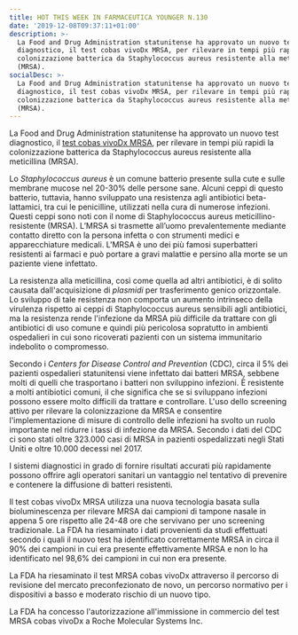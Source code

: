 ```yaml
---
title: HOT THIS WEEK IN FARMACEUTICA YOUNGER N.130
date: '2019-12-08T09:37:11+01:00'
description: >-
  La Food and Drug Administration statunitense ha approvato un nuovo test
  diagnostico, il test cobas vivoDx MRSA, per rilevare in tempi più rapidi la
  colonizzazione batterica da Staphylococcus aureus resistente alla meticillina
  (MRSA). 
socialDesc: >-
  La Food and Drug Administration statunitense ha approvato un nuovo test
  diagnostico, il test cobas vivoDx MRSA, per rilevare in tempi più rapidi la
  colonizzazione batterica da Staphylococcus aureus resistente alla meticillina
  (MRSA).
---
```

La Food and Drug Administration statunitense ha approvato un nuovo test diagnostico, il [test cobas vivoDx MRSA](https://www.fda.gov/news-events/press-announcements/fda-authorizes-marketing-diagnostic-test-uses-novel-technology-detect-mrsa-bacteria), per rilevare in tempi più rapidi la colonizzazione batterica da Staphylococcus aureus resistente alla meticillina (MRSA). 

Lo _Staphylococcus aureus_ è un comune batterio presente sulla cute e sulle membrane mucose nel 20-30% delle persone sane. Alcuni ceppi di questo batterio, tuttavia, hanno sviluppato una resistenza agli antibiotici beta-lattamici, tra cui le penicilline, utilizzati nella cura di numerose infezioni. Questi ceppi sono noti con il nome di Staphylococcus aureus meticillino-resistente (MRSA). L’MRSA si trasmette all’uomo prevalentemente mediante contatto diretto con la persona infetta o con strumenti medici e apparecchiature medicali. L'MRSA è uno dei più famosi superbatteri resistenti ai farmaci e può portare a gravi malattie e persino alla morte se un paziente viene infettato.

La resistenza alla meticillina, così come quella ad altri antibiotici, è di solito causata dall'acquisizione di _plasmidi_ per trasferimento genico orizzontale. Lo sviluppo di tale resistenza non comporta un aumento intrinseco della virulenza rispetto ai ceppi di Staphylococcus aureus sensibili agli antibiotici, ma la resistenza rende l'infezione da MRSA più difficile da trattare con gli antibiotici di uso comune e quindi più pericolosa sopratutto in ambienti ospedalieri in cui sono ricoverati pazienti con un sistema immunitario indebolito o compromesso.

Secondo i _Centers for Disease Control and Prevention_ (CDC), circa il 5% dei pazienti ospedalieri statunitensi viene infettato dai batteri MRSA, sebbene molti di quelli che trasportano i batteri non sviluppino infezioni. È resistente a molti antibiotici comuni, il che significa che se si sviluppano infezioni possono essere molto difficili da trattare e controllare. L'uso dello screening attivo per rilevare la colonizzazione da MRSA e consentire l'implementazione di misure di controllo delle infezioni ha svolto un ruolo importante nel ridurre i tassi di infezione da MRSA. Secondo i dati del CDC ci sono stati oltre 323.000 casi di MRSA in pazienti ospedalizzati negli Stati Uniti e oltre 10.000 decessi nel 2017.

I sistemi diagnostici in grado di fornire risultati accurati più rapidamente possono offrire agli operatori sanitari un vantaggio nel tentativo di prevenire e contenere la diffusione di batteri resistenti. 

Il test cobas vivoDx MRSA utilizza una nuova tecnologia basata sulla bioluminescenza per rilevare MRSA dai campioni di tampone nasale in appena 5 ore rispetto alle 24-48 ore che servivano per uno screening tradizionale. La FDA ha riesaminato i dati provenienti da studi effettuati secondo i quali il nuovo test ha identificato correttamente MRSA in circa il 90% dei campioni in cui era presente effettivamente MRSA e non lo ha identificato nel 98,6% dei campioni in cui non era presente.

La FDA ha riesaminato il test MRSA cobas vivoDx attraverso il percorso di revisione del mercato preconfezionato de novo, un percorso normativo per i dispositivi a basso e moderato rischio di un nuovo tipo. 

La FDA ha concesso l'autorizzazione all'immissione in commercio del test MRSA cobas vivoDx a Roche Molecular Systems Inc.
